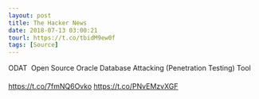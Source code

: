 ```yaml
---
layout: post
title: The Hacker News
date: 2018-07-13 03:00:21
tourl: https://t.co/tbidM9ew0f
tags: [Source]
---
```

ODAT  Open Source Oracle Database Attacking (Penetration Testing) Tool

https://t.co/7fmNQ6Ovko https://t.co/PNvEMzvXGF